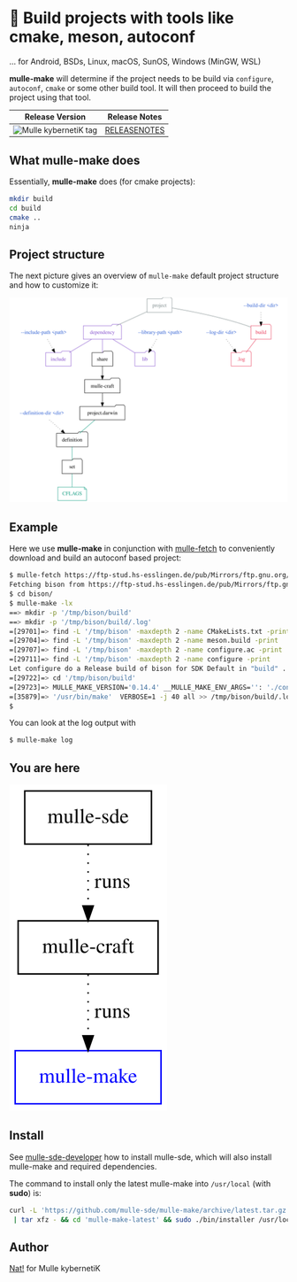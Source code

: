 # 💄 Build projects with tools like cmake, meson, autoconf

... for Android, BSDs, Linux, macOS, SunOS, Windows (MinGW, WSL)

**mulle-make** will determine if the project needs to
be build via `configure`, `autoconf`, `cmake` or some other build tool.
It will then proceed to build the project using that tool.

| Release Version                                       | Release Notes
|-------------------------------------------------------|--------------
| ![Mulle kybernetiK tag](https://img.shields.io/github/tag/mulle-sde/mulle-make.svg?branch=release) | [RELEASENOTES](RELEASENOTES.md) |




## What **mulle-make** does

Essentially, **mulle-make** does (for cmake projects):

``` sh
mkdir build
cd build
cmake ..
ninja
```

## Project structure

The next picture gives an overview of `mulle-make` default project structure
and how to customize it:

![](dox/overview.svg)



## Example

Here we use **mulle-make** in conjunction with [mulle-fetch](//github.com/mulle-sde/mulle-fetch) to conveniently download and build an autoconf based project:

``` sh
$ mulle-fetch https://ftp-stud.hs-esslingen.de/pub/Mirrors/ftp.gnu.org/bison/bison-3.5.4.tar.xz
Fetching bison from https://ftp-stud.hs-esslingen.de/pub/Mirrors/ftp.gnu.org/bison/bison-3.5.4.tar.xz.
$ cd bison/
$ mulle-make -lx
==> mkdir -p '/tmp/bison/build'
==> mkdir -p '/tmp/bison/build/.log'
=[29701]=> find -L '/tmp/bison' -maxdepth 2 -name CMakeLists.txt -print
=[29704]=> find -L '/tmp/bison' -maxdepth 2 -name meson.build -print
=[29707]=> find -L '/tmp/bison' -maxdepth 2 -name configure.ac -print
=[29711]=> find -L '/tmp/bison' -maxdepth 2 -name configure -print
Let configure do a Release build of bison for SDK Default in "build" ...
=[29722]=> cd '/tmp/bison/build'
=[29723]=> MULLE_MAKE_VERSION='0.14.4' __MULLE_MAKE_ENV_ARGS='': './configure'    >> /tmp/bison/build/.log/configure.log
=[35879]=> '/usr/bin/make'  VERBOSE=1 -j 40 all >> /tmp/bison/build/.log/make.log
$
```

You can look at the log output with

```sh 
$ mulle-make log 
```




## You are here

![](dox/mulle-sde-overview.svg)




## Install

See [mulle-sde-developer](//github.com/mulle-sde/mulle-sde-developer) how to
install mulle-sde, which will also install mulle-make and required
dependencies.

The command to install only the latest mulle-make into
`/usr/local` (with **sudo**) is:

``` bash
curl -L 'https://github.com/mulle-sde/mulle-make/archive/latest.tar.gz' \
 | tar xfz - && cd 'mulle-make-latest' && sudo ./bin/installer /usr/local
```



## Author

[Nat!](https://mulle-kybernetik.com/weblog) for Mulle kybernetiK
